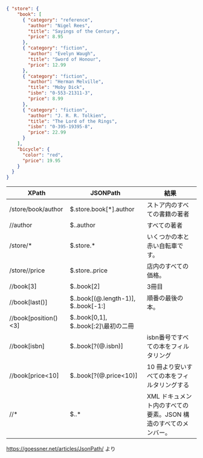 ```json
{ "store": {
    "book": [ 
      { "category": "reference",
        "author": "Nigel Rees",
        "title": "Sayings of the Century",
        "price": 8.95
      },
      { "category": "fiction",
        "author": "Evelyn Waugh",
        "title": "Sword of Honour",
        "price": 12.99
      },
      { "category": "fiction",
        "author": "Herman Melville",
        "title": "Moby Dick",
        "isbn": "0-553-21311-3",
        "price": 8.99
      },
      { "category": "fiction",
        "author": "J. R. R. Tolkien",
        "title": "The Lord of the Rings",
        "isbn": "0-395-19395-8",
        "price": 22.99
      }
    ],
    "bicycle": {
      "color": "red",
      "price": 19.95
    }
  }
}
```


|XPath|JSONPath|結果|
| --- | --- | --- |
|/store/book/author|$.store.book[*].author|ストア内のすべての書籍の著者|
|//author|$..author|すべての著者|
|/store/*|$.store.*|いくつかの本と赤い自転車です。|
|/store//price|$.store..price|店内のすべての価格。|
|//book[3]|$..book[2]|3冊目|
|//book[last()]|$..book[(@.length-1)], $..book[-1:]|順番の最後の本。|
|//book[position()<3]|$..book[0,1], $..book[:2]\最初の二冊|
|//book[isbn]|$..book[?(@.isbn)]|isbn番号ですべての本をフィルタリング|
|//book[price<10]|$..book[?(@.price<10)]|10 冊より安いすべての本をフィルタリングする|
|//*|$..*|XML ドキュメント内のすべての要素。JSON 構造のすべてのメンバー。|

https://goessner.net/articles/JsonPath/ より
